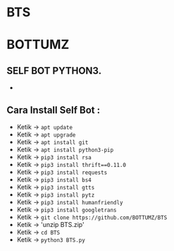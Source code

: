 # BTS
# BOTTUMZ
SELF BOT PYTHON3.
------
-
Cara Install Self Bot :
------
- Ketik -> `apt update`
- Ketik -> `apt upgrade`
- Ketik -> `apt install git`
- Ketik -> `apt install python3-pip`
- Ketik -> `pip3 install rsa`
- Ketik -> `pip3 install thrift==0.11.0`
- Ketik -> `pip3 install requests`
- Ketik -> `pip3 install bs4`
- Ketik -> `pip3 install gtts`
- Ketik -> `pip3 install pytz`
- Ketik -> `pip3 install humanfriendly`
- Ketik -> `pip3 install googletrans`
- Ketik -> `git clone https://github.com/BOTTUMZ/BTS`
- Ketik -> 'unzip BTS.zip'
- Ketik -> `cd BTS`
- Ketik -> `python3 BTS.py`
